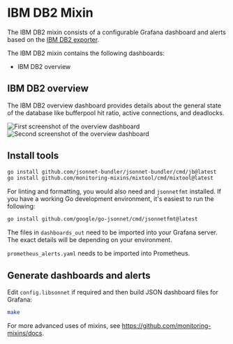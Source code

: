 # IBM DB2 Mixin

The IBM DB2 mixin consists of a configurable Grafana dashboard and alerts based on the [IBM DB2 exporter](../README.md).

The IBM DB2 mixin contains the following dashboards:
- IBM DB2 overview

## IBM DB2 overview
The IBM DB2 overview dashboard provides details about the general state of the database like bufferpool hit ratio, active connections, and deadlocks.

![First screenshot of the overview dashboard](https://storage.googleapis.com/grafanalabs-integration-assets/snowflake/screenshots/ibm_db2_overview_1.png)
![Second screenshot of the overview dashboard](https://storage.googleapis.com/grafanalabs-integration-assets/snowflake/screenshots/ibm_db2_overview_2.png)

## Install tools
```bash
go install github.com/jsonnet-bundler/jsonnet-bundler/cmd/jb@latest
go install github.com/monitoring-mixins/mixtool/cmd/mixtool@latest
```

For linting and formatting, you would also need and `jsonnetfmt` installed. If you
have a working Go development environment, it's easiest to run the following:

```bash
go install github.com/google/go-jsonnet/cmd/jsonnetfmt@latest
```

The files in `dashboards_out` need to be imported
into your Grafana server. The exact details will be depending on your environment.

`prometheus_alerts.yaml` needs to be imported into Prometheus.

## Generate dashboards and alerts

Edit `config.libsonnet` if required and then build JSON dashboard files for Grafana:

```bash
make
```

For more advanced uses of mixins, see
https://github.com/monitoring-mixins/docs.
